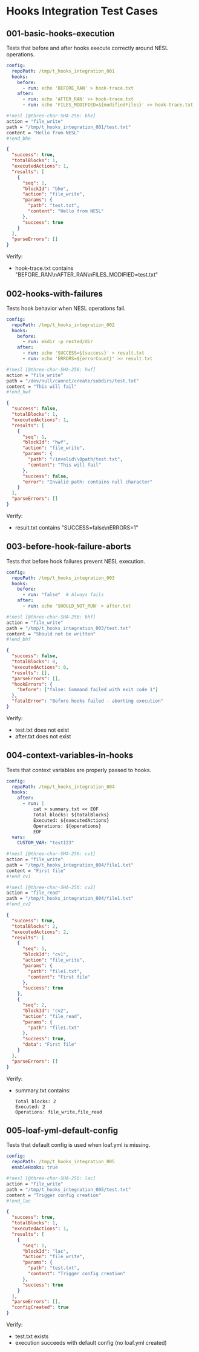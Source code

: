 # Hooks Integration Test Cases

## 001-basic-hooks-execution

Tests that before and after hooks execute correctly around NESL operations.

```yaml
config:
  repoPath: /tmp/t_hooks_integration_001
  hooks:
    before:
      - run: echo 'BEFORE_RAN' > hook-trace.txt
    after:
      - run: echo 'AFTER_RAN' >> hook-trace.txt
      - run: echo 'FILES_MODIFIED=${modifiedFiles}' >> hook-trace.txt
```

```sh nesl
#!nesl [@three-char-SHA-256: bhe]
action = "file_write"
path = "/tmp/t_hooks_integration_001/test.txt"
content = "Hello from NESL"
#!end_bhe
```

```json
{
  "success": true,
  "totalBlocks": 1,
  "executedActions": 1,
  "results": [
    {
      "seq": 1,
      "blockId": "bhe",
      "action": "file_write",
      "params": {
        "path": "test.txt",
        "content": "Hello from NESL"
      },
      "success": true
    }
  ],
  "parseErrors": []
}
```

Verify:
- hook-trace.txt contains "BEFORE_RAN\nAFTER_RAN\nFILES_MODIFIED=test.txt"

## 002-hooks-with-failures

Tests hook behavior when NESL operations fail.

```yaml
config:
  repoPath: /tmp/t_hooks_integration_002
  hooks:
    before:
      - run: mkdir -p nested/dir
    after:
      - run: echo 'SUCCESS=${success}' > result.txt
      - run: echo 'ERRORS=${errorCount}' >> result.txt
```

```sh nesl
#!nesl [@three-char-SHA-256: hwf]
action = "file_write"
path = "/dev/null/cannot/create/subdirs/test.txt"
content = "This will fail"
#!end_hwf
```

```json
{
  "success": false,
  "totalBlocks": 1,
  "executedActions": 1,
  "results": [
    {
      "seq": 1,
      "blockId": "hwf",
      "action": "file_write",
      "params": {
        "path": "/invalid\\0path/test.txt",
        "content": "This will fail"
      },
      "success": false,
      "error": "Invalid path: contains null character"
    }
  ],
  "parseErrors": []
}
```

Verify:
- result.txt contains "SUCCESS=false\nERRORS=1"

## 003-before-hook-failure-aborts

Tests that before hook failures prevent NESL execution.

```yaml
config:
  repoPath: /tmp/t_hooks_integration_003
  hooks:
    before:
      - run: "false"  # Always fails
    after:
      - run: echo 'SHOULD_NOT_RUN' > after.txt
```

```sh nesl
#!nesl [@three-char-SHA-256: bhf]
action = "file_write"
path = "/tmp/t_hooks_integration_003/test.txt"
content = "Should not be written"
#!end_bhf
```

```json
{
  "success": false,
  "totalBlocks": 0,
  "executedActions": 0,
  "results": [],
  "parseErrors": [],
  "hookErrors": {
    "before": ["false: Command failed with exit code 1"]
  },
  "fatalError": "Before hooks failed - aborting execution"
}
```

Verify:
- test.txt does not exist
- after.txt does not exist

## 004-context-variables-in-hooks

Tests that context variables are properly passed to hooks.

```yaml
config:
  repoPath: /tmp/t_hooks_integration_004
  hooks:
    after:
      - run: |
          cat > summary.txt << EOF
          Total blocks: ${totalBlocks}
          Executed: ${executedActions}
          Operations: ${operations}
          EOF
  vars:
    CUSTOM_VAR: "test123"
```

```sh nesl
#!nesl [@three-char-SHA-256: cv1]
action = "file_write"
path = "/tmp/t_hooks_integration_004/file1.txt"
content = "First file"
#!end_cv1

#!nesl [@three-char-SHA-256: cv2]
action = "file_read"
path = "/tmp/t_hooks_integration_004/file1.txt"
#!end_cv2
```

```json
{
  "success": true,
  "totalBlocks": 2,
  "executedActions": 2,
  "results": [
    {
      "seq": 1,
      "blockId": "cv1",
      "action": "file_write",
      "params": {
        "path": "file1.txt",
        "content": "First file"
      },
      "success": true
    },
    {
      "seq": 2,
      "blockId": "cv2",
      "action": "file_read",
      "params": {
        "path": "file1.txt"
      },
      "success": true,
      "data": "First file"
    }
  ],
  "parseErrors": []
}
```

Verify:
- summary.txt contains:
  ```
  Total blocks: 2
  Executed: 2
  Operations: file_write,file_read
  ```

## 005-loaf-yml-default-config

Tests that default config is used when loaf.yml is missing.

```yaml
config:
  repoPath: /tmp/t_hooks_integration_005
  enableHooks: true
```

```sh nesl
#!nesl [@three-char-SHA-256: lac]
action = "file_write"
path = "/tmp/t_hooks_integration_005/test.txt"
content = "Trigger config creation"
#!end_lac
```

```json
{
  "success": true,
  "totalBlocks": 1,
  "executedActions": 1,
  "results": [
    {
      "seq": 1,
      "blockId": "lac",
      "action": "file_write",
      "params": {
        "path": "test.txt",
        "content": "Trigger config creation"
      },
      "success": true
    }
  ],
  "parseErrors": [],
  "configCreated": true
}
```

Verify:
- test.txt exists
- execution succeeds with default config (no loaf.yml created)